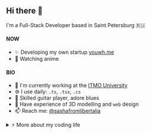 ## Hi there 👋

I'm a Full-Stack Developer based in Saint Petersburg 🇷🇺

#### NOW

- ✨ Developing my own startup [youwh.me](https://youwh.me)
- 🎯 Watching anime

#### BIO

- 🏢 I'm currently working at the [ITMO University](https://itmo.ru)
- ⚙️ I use daily: `.ts`, `.tsx`, `.cs`
- 🎸 Skilled guitar player, adore blues 
- 🌱 Have experience of 3D modelling and `web` design
- 📫 Reach me: [@sashafromlibertalia](https://t.me/sashafromlibertalia)


<details>
<summary>⚡️ More about my coding life</summary>
<br />

<img src="/github-metrics.svg" height="100%">

</details>
